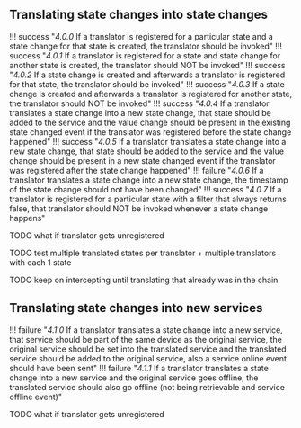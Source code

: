 ## Translating state changes into state changes

!!! success "_4.0.0_ If a translator is registered for a particular state and a state change for that state is created, the translator should be invoked"
!!! success "_4.0.1_ If a translator is registered for a state and state change for another state is created, the translator should NOT be invoked"
!!! success "_4.0.2_ If a state change is created and afterwards a translator is registered for that state, the translator should be invoked"
!!! success "_4.0.3_ If a state change is created and afterwards a translator is registered for another state, the translator should NOT be invoked"
!!! success "_4.0.4_ If a translator translates a state change into a new state change, that state should be added to the service and the value change should be present in the existing state changed event if the translator was registered before the state change happened"
!!! success "_4.0.5_ If a translator translates a state change into a new state change, that state should be added to the service and the value change should be present in a new state changed event if the translator was registered after the state change happened"
!!! failure "_4.0.6_ If a translator translates a state change into a new state change, the timestamp of the state change should not have been changed"
!!! success "_4.0.7_ If a translator is registered for a particular state with a filter that always returns false, that translator should NOT be invoked whenever a state change happens"

TODO what if translator gets unregistered

TODO test multiple translated states per translator + multiple translators with each 1 state

TODO keep on intercepting until translating that already was in the chain

## Translating state changes into new services

!!! failure "_4.1.0_ If a translator translates a state change into a new service, that service should be part of the same device as the original service, the original service should be set into the translated service and the translated service should be added to the original service, also a service online event should have been sent"
!!! failure "_4.1.1_ If a translator translates a state change into a new service and the original service goes offline, the translated service should also go offline (not being retrievable and service offline event)"

TODO what if translator gets unregistered
